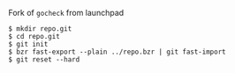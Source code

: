 Fork of `gocheck` from launchpad

~~~
$ mkdir repo.git
$ cd repo.git
$ git init
$ bzr fast-export --plain ../repo.bzr | git fast-import
$ git reset --hard
~~~
